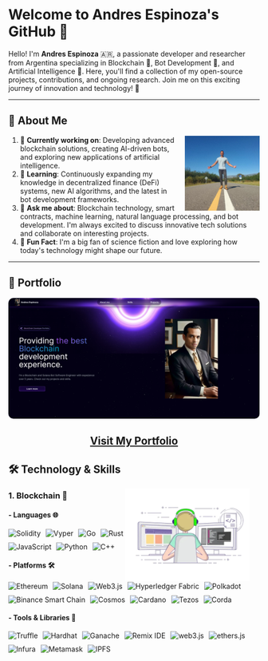 # Welcome to Andres Espinoza's GitHub 👋

Hello! I'm **Andres Espinoza** 🇦🇷, a passionate developer and researcher from Argentina specializing in Blockchain 🔗, Bot Development 🤖, and Artificial Intelligence 🧠. Here, you'll find a collection of my open-source projects, contributions, and ongoing research. Join me on this exciting journey of innovation and technology! 🚀

---

## 🚀 About Me

<img src="./public/to-me.png" alt="Andres Espinoza" width="150" height="150" align="right" style="margin-left: 20px;">

1.  🔭 **Currently working on**: Developing advanced blockchain solutions, creating AI-driven bots, and exploring new applications of artificial intelligence.
2.  🌱 **Learning**: Continuously expanding my knowledge in decentralized finance (DeFi) systems, new AI algorithms, and the latest in bot development frameworks.
3.  💬 **Ask me about**: Blockchain technology, smart contracts, machine learning, natural language processing, and bot development. I'm always excited to discuss innovative tech solutions and collaborate on interesting projects.
4.  🌟 **Fun Fact**: I'm a big fan of science fiction and love exploring how today's technology might shape our future.

---

## 📂 Portfolio

<div align="center">
  <a href="https://tito-portfolio-nine.vercel.app" target="_blank">
    <img src="./public/portfolio.png" alt="Andres Espinoza Portfolio" style="max-width: 100%; border-radius: 10px;">
  </a>
  <h2><a href="https://tito-portfolio-nine.vercel.app" target="_blank">Visit My Portfolio</a></h2>
</div>

## 🛠️ Technology & Skills

<img src="./public/developer.webp" alt="Andres Espinoza" width="250"  align="right" style="margin-right: 20px;">

### 1. Blockchain 🔗

#### - Languages 🌐

<div style="display: flex; flex-wrap: wrap; gap: 10px;">
  <img src="https://img.shields.io/badge/Solidity-363636.svg?style=for-the-badge&logo=Solidity&logoColor=white" alt="Solidity">
  <img src="https://img.shields.io/badge/Vyper-363636.svg?style=for-the-badge&logo=Python&logoColor=white" alt="Vyper">
  <img src="https://img.shields.io/badge/Go-363636.svg?style=for-the-badge&logo=Go&logoColor=white" alt="Go">
  <img src="https://img.shields.io/badge/Rust-363636.svg?style=for-the-badge&logo=Rust&logoColor=white" alt="Rust">
  <img src="https://img.shields.io/badge/JavaScript-363636.svg?style=for-the-badge&logo=JavaScript&logoColor=white" alt="JavaScript">
  <img src="https://img.shields.io/badge/Python-363636.svg?style=for-the-badge&logo=Python&logoColor=white" alt="Python">
  <img src="https://img.shields.io/badge/C++-363636.svg?style=for-the-badge&logo=C%2B%2B&logoColor=white" alt="C++">
</div>

#### - Platforms 🛠️

<div style="display: flex; flex-wrap: wrap; gap: 10px;">
  <img src="https://img.shields.io/badge/Ethereum-3C3C3D.svg?style=for-the-badge&logo=Ethereum&logoColor=white" alt="Ethereum">
  <img src="https://img.shields.io/badge/Solana-4E44CE.svg?style=for-the-badge&logo=Solana&logoColor=white" alt="Solana">
  <img src="https://img.shields.io/badge/Web3.js-F16822.svg?style=for-the-badge&logo=JavaScript&logoColor=white" alt="Web3.js">
  <img src="https://img.shields.io/badge/Hyperledger_Fabric-2F3134.svg?style=for-the-badge&logo=Hyperledger&logoColor=white" alt="Hyperledger Fabric">
  <img src="https://img.shields.io/badge/Polkadot-E6007A.svg?style=for-the-badge&logo=Polkadot&logoColor=white" alt="Polkadot">
  <img src="https://img.shields.io/badge/Binance_Smart_Chain-F0B90B.svg?style=for-the-badge&logo=Binance&logoColor=white" alt="Binance Smart Chain">
  <img src="https://img.shields.io/badge/Cosmos-2E3148.svg?style=for-the-badge&logo=Cosmos&logoColor=white" alt="Cosmos">
  <img src="https://img.shields.io/badge/Cardano-0033AD.svg?style=for-the-badge&logo=Cardano&logoColor=white" alt="Cardano">
  <img src="https://img.shields.io/badge/Tezos-2C7DF7.svg?style=for-the-badge&logo=Tezos&logoColor=white" alt="Tezos">
  <img src="https://img.shields.io/badge/Corda-E22E2E.svg?style=for-the-badge&logo=Corda&logoColor=white" alt="Corda">
</div>

#### - Tools & Libraries 🧰

<div style="display: flex; flex-wrap: wrap; gap: 10px;">
  <img src="https://img.shields.io/badge/Truffle-5E5C5C.svg?style=for-the-badge&logo=Truffle&logoColor=white" alt="Truffle">
  <img src="https://img.shields.io/badge/Hardhat-302E31.svg?style=for-the-badge&logo=Hardhat&logoColor=white" alt="Hardhat">
  <img src="https://img.shields.io/badge/Ganache-744A3E.svg?style=for-the-badge&logo=Ganache&logoColor=white" alt="Ganache">
  <img src="https://img.shields.io/badge/Remix_IDE-000000.svg?style=for-the-badge&logo=Remix&logoColor=white" alt="Remix IDE">
  <img src="https://img.shields.io/badge/web3.js-F16822.svg?style=for-the-badge&logo=JavaScript&logoColor=white" alt="web3.js">
  <img src="https://img.shields.io/badge/ethers.js-888888.svg?style=for-the-badge&logo=JavaScript&logoColor=white" alt="ethers.js">
  <img src="https://img.shields.io/badge/Infura-FF69B4.svg?style=for-the-badge&logo=Infura&logoColor=white" alt="Infura">
  <img src="https://img.shields.io/badge/Metamask-E2761B.svg?style=for-the-badge&logo=Metamask&logoColor=white" alt="Metamask">
  <img src="https://img.shields.io/badge/IPFS-65C2CB.svg?style=for-the-badge&logo=IPFS&logoColor=white" alt="IPFS">
</div>
